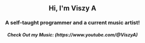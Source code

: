 <h2 align="center">Hi, I'm Viszy A</h2>
<h3 align="center">A self-taught programmer and a current music artist!</h3>
<h5 align="center">Check Out my Music: (https://www.youtube.com/@ViszyA)</h5>
